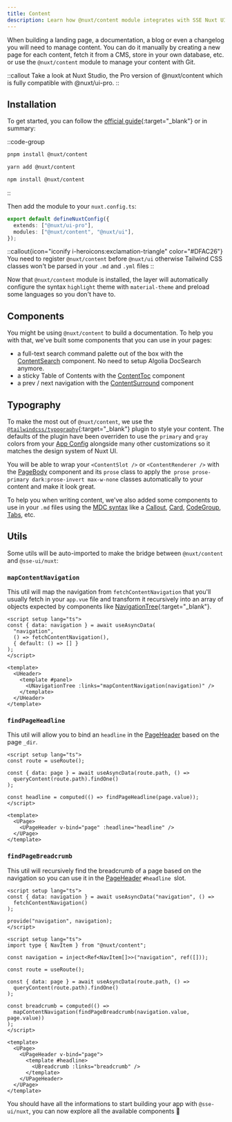 ```yaml
---
title: Content
description: Learn how @nuxt/content module integrates with SSE Nuxt UI.
---
```


When building a landing page, a documentation, a blog or even a changelog you will need to manage content. You can do it manually by creating a new page for each content, fetch it from a CMS, store in your own database, etc. or use the `@nuxt/content` module to manage your content with Git.

::callout
Take a look at Nuxt Studio, the Pro version of @nuxt/content which is fully compatible with @nuxt/ui-pro.
::

## Installation

To get started, you can follow the [official guide](https://content.nuxt.com/get-started/installation/){:target="\_blank"} or in summary:

::code-group

```bash [pnpm]
pnpm install @nuxt/content
```

```bash [yarn]
yarn add @nuxt/content
```

```bash [npm]
npm install @nuxt/content
```

::

Then add the module to your `nuxt.config.ts`:

```ts [nuxt.config.ts]
export default defineNuxtConfig({
  extends: ["@nuxt/ui-pro"],
  modules: ["@nuxt/content", "@nuxt/ui"],
});
```

::callout{icon="iconify i-heroicons:exclamation-triangle" color="#DFAC26"}
You need to register `@nuxt/content` before `@nuxt/ui` otherwise Tailwind CSS classes won't be parsed in your `.md` and `.yml` files
::

Now that `@nuxt/content` module is installed, the layer will automatically configure the syntax `highlight` theme with `material-theme` and preload some languages so you don't have to.

## Components

You might be using `@nuxt/content` to build a documentation. To help you with that, we've built some components that you can use in your pages:

- a full-text search command palette out of the box with the [ContentSearch](/components/content-search) component. No need to setup Algolia DocSearch anymore.
- a sticky Table of Contents with the [ContentToc](/components/content-toc) component
- a prev / next navigation with the [ContentSurround](/components/content-surround) component

## Typography

To make the most out of `@nuxt/content`, we use the [`@tailwindcss/typography`](https://tailwindcss.com/docs/typography-plugin){:target="\_blank"} plugin to style your content. The defaults of the plugin have been overriden to use the `primary` and `gray` colors from your [App Config](https://ui.nuxt.com/getting-started/theming#appconfigts) alongside many other customizations so it matches the design system of Nuxt UI.

You will be able to wrap your `<ContentSlot />` or `<ContentRenderer />` with the [PageBody](/components/page-body) component and its `prose` class to apply the` prose prose-primary dark:prose-invert max-w-none` classes automatically to your content and make it look great.

To help you when writing content, we've also added some components to use in your `.md` files using the [MDC syntax](https://content.nuxt.com/usage/markdown/) like a [Callout](/prose/callout), [Card](/prose/card), [CodeGroup](/pprose/code-group), [Tabs](/prose/tabs), etc.

## Utils

Some utils will be auto-imported to make the bridge between `@nuxt/content` and `@sse-ui/nuxt`:

### `mapContentNavigation`

This util will map the navigation from `fetchContentNavigation` that you'll usually fetch in your `app.vue` file and transform it recursively into an array of objects expected by components like [NavigationTree](https://content.nuxt.com/composables/fetch-content-navigation){:target="\_blank"}.

```vue [app.vue]
<script setup lang="ts">
const { data: navigation } = await useAsyncData(
  "navigation",
  () => fetchContentNavigation(),
  { default: () => [] }
);
</script>

<template>
  <UHeader>
    <template #panel>
      <UNavigationTree :links="mapContentNavigation(navigation)" />
    </template>
  </UHeader>
</template>
```

### `findPageHeadline`

This util will allow you to bind an `headline` in the [PageHeader](/components/page-header) based on the page `_dir`.

```vue [pages/[slug\\].vue]
<script setup lang="ts">
const route = useRoute();

const { data: page } = await useAsyncData(route.path, () =>
  queryContent(route.path).findOne()
);

const headline = computed(() => findPageHeadline(page.value));
</script>

<template>
  <UPage>
    <UPageHeader v-bind="page" :headline="headline" />
  </UPage>
</template>
```

### `findPageBreadcrumb`

This util will recursively find the breadcrumb of a page based on the navigation so you can use it in the [PageHeader](/components/page-header) `#headline `slot.

```vue [app.vue]
<script setup lang="ts">
const { data: navigation } = await useAsyncData("navigation", () =>
  fetchContentNavigation()
);

provide("navigation", navigation);
</script>
```

```vue [pages/[slug\\].vue]
<script setup lang="ts">
import type { NavItem } from "@nuxt/content";

const navigation = inject<Ref<NavItem[]>>("navigation", ref([]));

const route = useRoute();

const { data: page } = await useAsyncData(route.path, () =>
  queryContent(route.path).findOne()
);

const breadcrumb = computed(() =>
  mapContentNavigation(findPageBreadcrumb(navigation.value, page.value))
);
</script>

<template>
  <UPage>
    <UPageHeader v-bind="page">
      <template #headline>
        <UBreadcrumb :links="breadcrumb" />
      </template>
    </UPageHeader>
  </UPage>
</template>
```

You should have all the informations to start building your app with `@sse-ui/nuxt`, you can now explore all the available components 🚀